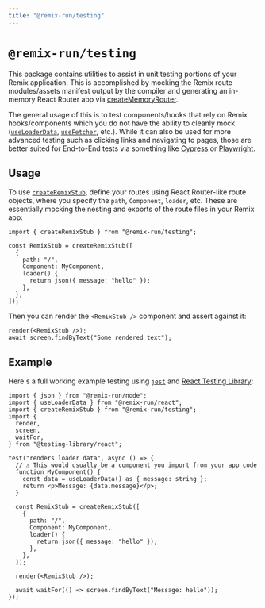 ```yaml
---
title: "@remix-run/testing"
---
```


# `@remix-run/testing`

This package contains utilities to assist in unit testing portions of your Remix application. This is accomplished by mocking the Remix route modules/assets manifest output by the compiler and generating an in-memory React Router app via [createMemoryRouter][create-memory-router].

The general usage of this is to test components/hooks that rely on Remix hooks/components which you do not have the ability to cleanly mock ([`useLoaderData`][use-loader-data], [`useFetcher`][use-fetcher], etc.). While it can also be used for more advanced testing such as clicking links and navigating to pages, those are better suited for End-to-End tests via something like [Cypress][cypress] or [Playwright][playwright].

## Usage

To use [`createRemixStub`][create-remix-stub], define your routes using React Router-like route objects, where you specify the `path`, `Component`, `loader`, etc. These are essentially mocking the nesting and exports of the route files in your Remix app:

```tsx
import { createRemixStub } from "@remix-run/testing";

const RemixStub = createRemixStub([
  {
    path: "/",
    Component: MyComponent,
    loader() {
      return json({ message: "hello" });
    },
  },
]);
```

Then you can render the `<RemixStub />` component and assert against it:

```tsx
render(<RemixStub />);
await screen.findByText("Some rendered text");
```

## Example

Here's a full working example testing using [`jest`][jest] and [React Testing Library][rtl]:

```tsx
import { json } from "@remix-run/node";
import { useLoaderData } from "@remix-run/react";
import { createRemixStub } from "@remix-run/testing";
import {
  render,
  screen,
  waitFor,
} from "@testing-library/react";

test("renders loader data", async () => {
  // ⚠️ This would usually be a component you import from your app code
  function MyComponent() {
    const data = useLoaderData() as { message: string };
    return <p>Message: {data.message}</p>;
  }

  const RemixStub = createRemixStub([
    {
      path: "/",
      Component: MyComponent,
      loader() {
        return json({ message: "hello" });
      },
    },
  ]);

  render(<RemixStub />);

  await waitFor(() => screen.findByText("Message: hello"));
});
```

[create-memory-router]: https://reactrouter.com/en/main/routers/create-memory-router
[use-loader-data]: ../hooks/use-loader-data
[use-fetcher]: ../hooks/use-fetcher
[cypress]: https://www.cypress.io
[playwright]: https://playwright.dev
[create-remix-stub]: ../utils/create-remix-stub
[jest]: https://jestjs.io
[rtl]: https://testing-library.com/docs/react-testing-library/intro
